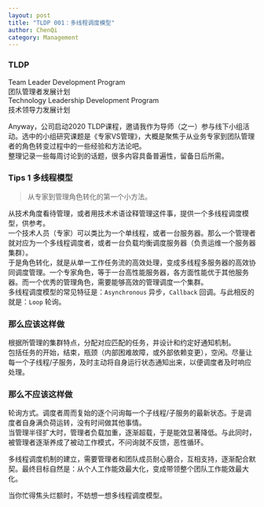 ```yaml
---
layout: post
title: "TLDP 001：多线程调度模型"
author: ChenQi
category: Management
---
```


### TLDP

Team Leader Development Program  
团队管理者发展计划  
Technology Leadership Development Program  
技术领导力发展计划  

Anyway，公司启动2020 TLDP课程，邀请我作为导师（之一）参与线下小组活动。选中的小组研究课题是《专家VS管理》，大概是聚焦于从业务专家到团队管理者的角色转变过程中的一些经验和方法论吧。  
整理记录一些每周讨论到的话题，很多内容具备普遍性，留备日后所需。  

### Tips 1 多线程模型

> 从专家到管理角色转化的第一个小方法。

从技术角度看待管理，或者用技术术语诠释管理这件事，提供一个多线程调度模型，供参考。  
一个技术人员（专家）可以类比为一个单线程，或者一台服务器。那么一个管理者就对应为一个多线程调度者，或者一台负载均衡调度服务器（负责运维一个服务器集群）。  
于是角色转化，就是从单一工作任务流的高效处理，变成多线程多服务器的高效协同调度管理。一个专家角色，等于一台高性能服务器，各方面性能优于其他服务器。而一个优秀的管理角色，需要能够高效的管理调度一个集群。  
多线程调度模型的常见特征是：`Asynchronous` 异步，`Callback` 回调。与此相反的就是：`Loop` 轮询。  

### 那么应该这样做

根据所管理的集群特点，分配对应匹配的任务，并设计和约定好通知机制。  
包括任务的开始，结束，瓶颈（内部困难故障，或外部依赖变更），空闲。尽量让每一个子线程/子服务，及时主动将自身运行状态通知出来，以便调度者及时响应处理。

### 那么不应该这样做

轮询方式。调度者周而复始的逐个问询每一个子线程/子服务的最新状态。于是调度者自身满负荷运转，没有时间做其他事情。  
当管理半径扩大时，管理者负载加重，逐渐超载，于是能效显著降低。与此同时，被管理者逐渐养成了被动工作模式，不问询就不反馈，恶性循环。  

多线程调度机制的建立，需要管理者和团队成员耐心磨合，互相支持，逐渐配合默契。最终目标自然是：从个人工作能效最大化，变成带领整个团队工作能效最大化。

当你忙得焦头烂额时，不妨想一想多线程调度模型。
